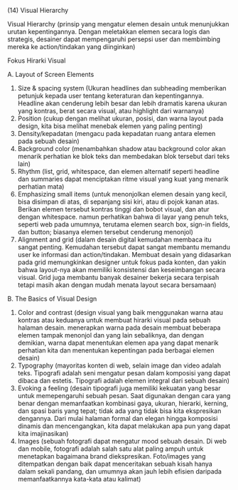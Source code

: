 (14) Visual Hierarchy

Visual Hierarchy (prinsip yang mengatur elemen desain untuk menunjukkan urutan kepentingannya. Dengan meletakkan elemen secara logis dan strategis, desainer dapat mempengaruhi persepsi user dan membimbing mereka ke action/tindakan yang diinginkan)

Fokus Hirarki Visual

A. Layout of Screen Elements

1. Size & spacing system (Ukuran headlines dan subheading memberikan petunjuk kepada user tentang keteraturan dan kepentingannya. Headline akan cenderung lebih besar dan lebih dramatis karena ukuran yang kontras, berat secara visual, atau highlight dari warnanya)
2. Position (cukup dengan melihat ukuran, posisi, dan warna layout pada design, kita bisa melihat menebak elemen yang paling penting)
3. Density/kepadatan (mengacu pada kepadatan ruang antara elemen pada sebuah desain)
4. Background color (menambahkan shadow atau background color akan menarik perhatian ke blok teks dan membedakan blok tersebut dari teks lain)
5. Rhythm (list, grid, whitespace, dan elemen alternatif seperti headline dan summaries dapat menciptakan ritme visual yang kuat yang menarik perhatian mata)
6. Emphasizing small items (untuk menonjolkan elemen desain yang kecil, bisa disimpan di atas, di sepanjang sisi kiri, atau di pojok kanan atas. Berikan elemen tersebut kontras tinggi dan bobot visual, dan atur dengan whitespace. namun perhatikan bahwa di layar yang penuh teks, seperti web pada umumnya, terutama elemen search box, sign-in fields, dan button; biasanya elemen tersebut cenderung menonjol)
7. Alignment and grid (dalam desain digital kemudahan membaca itu sangat penting. Kemudahan tersebut dapat sangat membantu memandu user ke informasi dan action/tindakan. Membuat desain yang didasarkan pada grid memungkinkan designer untuk fokus pada konten, dan yakin bahwa layout-nya akan memiliki konsistensi dan keseimbangan secara visual. Grid juga membantu banyak desainer bekerja secara terpisah tetapi masih akan dengan mudah menata layout secara bersamaan)

B. The Basics of Visual Design

1. Color and contrast (design visual yang baik menggunakan warna atau kontras atau keduanya untuk membuat hirarki visual pada sebuah halaman desain. menerapkan warna pada desain membuat beberapa elemen tampak menonjol dan yang lain sebaliknya, dan dengan demikian, warna dapat menentukan elemen apa yang dapat menarik perhatian kita dan menentukan kepentingan pada berbagai elemen desain)
2. Typography (mayoritas konten di web, selain image dan video adalah teks. Tipografi adalah seni mengatur pesan dalam komposisi yang dapat dibaca dan estetis. Tipografi adalah elemen integral dari sebuah desain)
3. Evoking a feeling (desain tipografi juga memiliki kekuatan yang besar untuk memepengaruhi sebuah pesan. Saat digunakan dengan cara yang benar dengan memanfaatkan kombinasi gaya, ukuran, hierarki, kerning, dan spasi baris yang tepat; tidak ada yang tidak bisa kita ekspresikan dengannya. Dari mulai halaman formal dan elegan hingga komposisi dinamis dan mencengangkan, kita dapat melakukan apa pun yang dapat kita imajinasikan)
4. Images (sebuah fotografi dapat mengatur mood sebuah desain. Di web dan mobile, fotografi adalah salah satu alat paling ampuh untuk menetapkan bagaimana brand diekspresikan. Foto/images yang ditempatkan dengan baik dapat menceritakan sebuah kisah hanya dalam sekali pandang, dan umumnya akan jauh lebih efisien daripada memanfaatkannya kata-kata atau kalimat)
